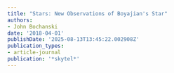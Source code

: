 ```yaml
---
title: "Stars: New Observations of Boyajian's Star"
authors:
- John Bochanski
date: '2018-04-01'
publishDate: '2025-08-13T13:45:22.002908Z'
publication_types:
- article-journal
publication: '*skytel*'
---
```

